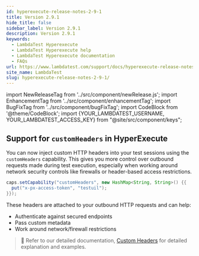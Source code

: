 ```yaml
---
id: hyperexecute-release-notes-2-9-1
title: Version 2.9.1
hide_title: false
sidebar_label: Version 2.9.1
description: Version 2.9.1
keywords:
  - LambdaTest Hyperexecute
  - LambdaTest Hyperexecute help
  - LambdaTest Hyperexecute documentation
  - FAQs
url: https://www.lambdatest.com/support/docs/hyperexecute-release-notes-2-9-1/
site_name: LambdaTest
slug: hyperexecute-release-notes-2-9-1/
---
```


import NewReleaseTag from '../src/component/newRelease.js';
import EnhancementTag from '../src/component/enhancementTag';
import BugFixTag from '../src/component/bugFixTag';
import CodeBlock from '@theme/CodeBlock';
import {YOUR_LAMBDATEST_USERNAME, YOUR_LAMBDATEST_ACCESS_KEY} from "@site/src/component/keys";

<script type="application/ld+json"
      dangerouslySetInnerHTML={{ __html: JSON.stringify({
       "@context": "https://schema.org",
        "@type": "BreadcrumbList",
        "itemListElement": [{
          "@type": "ListItem",
          "position": 1,
          "name": "Home",
          "item": "https://www.lambdatest.com"
        },{
          "@type": "ListItem",
          "position": 2,
          "name": "Support",
          "item": "https://www.lambdatest.com/support/docs/"
        },{
          "@type": "ListItem",
          "position": 3,
          "name": "Version",
          "item": "https://www.lambdatest.com/support/docs/hyperexecute-release-notes-2-9-1/"
        }]
      })
    }}
></script>
## Support for `customHeaders` in HyperExecute
You can now inject custom HTTP headers into your test sessions using the `customHeaders` capability. This gives you more control over outbound requests made during test execution, especially when working around network security controls like firewalls or header-based access restrictions.

```java
caps.setCapability("customHeaders", new HashMap<String, String>() {{
  put("x-px-access-token", "testuil");
}});
```

These headers are attached to your outbound HTTP requests and can help:
- Authenticate against secured endpoints
- Pass custom metadata
- Work around network/firewall restrictions

> 📘 Refer to our detailed documentation, [Custom Headers](https://www.lambdatest.com/support/docs/custom-headers/) for detailed explanation and examples.
